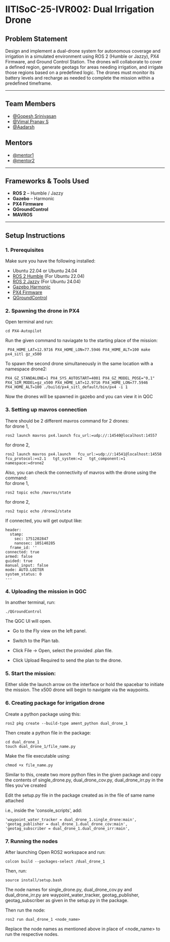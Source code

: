 #  IITISoC-25-IVR002: Dual Irrigation Drone

## Problem Statement  
Design and implement a dual-drone system for autonomous
coverage and irrigation in a simulated environment using ROS
2 (Humble or Jazzy), PX4 Firmware, and Ground Control
Station. The drones will collaborate to cover a defined region,
generate geotags for areas needing irrigation, and irrigate those
regions based on a predefined logic. The drones must monitor
its battery levels and recharge as needed to complete the
mission within a predefined timeframe.

---

##  Team Members

-  [@Gopesh Srinivasan](https://github.com/Gopesh223)
-  [@Vimal Pranav S](https://github.com/VimalPranav)
-  [@Aadarsh](https://github.com/Aadarsh1406)

## Mentors

-  [@mentor1](https://github.com/mentor1)
-  [@mentor2](https://github.com/mentor2)

---

##  Frameworks & Tools Used

- **ROS 2** – Humble / Jazzy  
- **Gazebo** – Harmonic  
- **PX4 Firmware**  
- **QGroundControl**  
- **MAVROS**

---

##  Setup Instructions

### 1. Prerequisites

Make sure you have the following installed:
- Ubuntu 22.04 or Ubuntu 24.04
- [ROS 2 Humble](https://docs.ros.org/en/humble/index.html) (For Ubuntu 22.04)
- [ROS 2 Jazzy](https://docs.ros.org/en/jazzy/index.html) (For Ubuntu 24.04)
- [Gazebo Harmonic](https://gazebosim.org/docs/harmonic)
- [PX4 Firmware](https://docs.px4.io/main/en/dev_setup/dev_env_linux_ubuntu.html)
- [QGroundControl](https://docs.qgroundcontrol.com/en/getting_started/download_and_install.html)

### 2. Spawning the drone in PX4

Open terminal and run:
```
cd PX4-Autopilot
```
Run the given command to naviagate to the starting place of the mission:
```
 PX4_HOME_LAT=12.9716 PX4_HOME_LON=77.5946 PX4_HOME_ALT=100 make px4_sitl gz_x500
```
To spawn the second drone simultaneously in the same location with a namespace drone2:
```
PX4_GZ_STANDALONE=1 PX4_SYS_AUTOSTART=4001 PX4_GZ_MODEL_POSE="0,1" PX4_SIM_MODEL=gz_x500 PX4_HOME_LAT=12.9716 PX4_HOME_LON=77.5946 PX4_HOME_ALT=100 ./build/px4_sitl_default/bin/px4 -i 1
```
Now the drones will be spawned in gazebo and you can view it in QGC

### 3. Setting up mavros connection
There should be 2 different mavros command for 2 drones:\
for drone 1,
```
ros2 launch mavros px4.launch fcu_url:=udp://:14540@localhost:14557
```
for drone 2, 
```
ros2 launch mavros px4.launch   fcu_url:=udp://:14541@localhost:14558   fcu_protocol:=v2.1   tgt_system:=2   tgt_component:=1   namespace:=drone2
```
Also, you can check the connectivity of mavros with the drone using the command:\
for drone 1,
```
ros2 topic echo /mavros/state
```
for drone 2, 
```
ros2 topic echo /drone2/state
```
If connected, you will get output like:
```
header:
  stamp:
    sec: 1751202847
    nanosec: 105140285
  frame_id: ''
connected: true
armed: false
guided: true
manual_input: false
mode: AUTO.LOITER
system_status: 0
---
```

### 4. Uploading the mission in QGC
In another terminal, run:
```
./QGroundControl
```
The QGC UI will open. 

 - Go to the Fly view on the left panel.

 - Switch to the Plan tab.

 - Click File → Open, select the provided .plan file.

 - Click Upload Required to send the plan to the drone.

### 5. Start the mission:

Either slide the launch arrow on the interface or hold the spacebar to initiate the mission. The x500 drone will begin to navigate via the waypoints.

### 6. Creating package for irrigation drone
Create a python package using this:
```
ros2 pkg create --build-type ament_python dual_drone_1
```
Then create a python file in the package:
```
cd dual_drone_1
touch dual_drone_1/file_name.py
```
Make the file executable using:
```
chmod +x file_name.py
```
Similar to this, create two more python files in the given package and copy the contents of single_drone.py, dual_drone_cov.py, dual_drone_irr.py in the files you've created

Edit the setup.py file in the package created as in the file of same name attached

i.e., inside the 'console_scripts', add:
```
'waypoint_water_tracker = dual_drone_1.single_drone:main',
'geotag_publisher = dual_drone_1.dual_drone_cov:main',
'geotag_subscriber = dual_drone_1.dual_drone_irr:main',
```

### 7. Running the nodes

After launching
Open ROS2 workspace and run:
```
colcon build --packages-select /dual_drone_1
```

Then, run:
```
source install/setup.bash
```
The node names for single_drone.py, dual_drone_cov.py and dual_drone_irr.py are waypoint_water_tracker, geotag_publisher, geotag_subscriber as given in the setup.py in the package.

Then run the node:
```
ros2 run dual_drone_1 <node_name>
```
Replace the node names as mentioned above in place of <node_name> to run the respective nodes.
